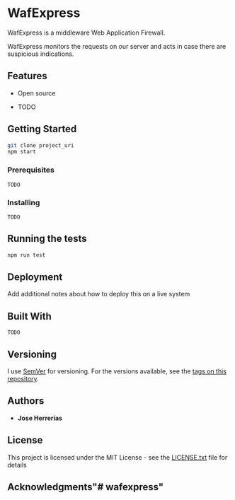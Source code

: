 # WafExpress

WafExpress is a middleware Web Application Firewall.

WafExpress monitors the requests on our server and acts in case there are suspicious indications.


## Features

* Open source

* TODO



## Getting Started

``` bash
git clone project_uri
npm start
```

### Prerequisites


```
TODO
```

### Installing


```
TODO
```

 

## Running the tests




``` bash
npm run test
```

 

 

## Deployment

Add additional notes about how to deploy this on a live system

## Built With

```
TODO
```


## Versioning

I use [SemVer](http://semver.org/) for versioning. For the versions available, see the [tags on this repository](https://github.com/your/project/tags). 

## Authors

* **Jose Herrerías**


## License

This project is licensed under the MIT License - see the [LICENSE.txt](LICENSE.txt) file for details

## Acknowledgments"# wafexpress" 
